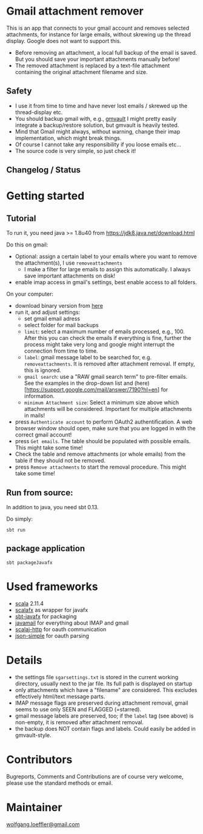 # Gmail attachment remover

This is an app that connects to your gmail account and removes selected attachments, for instance for large emails, without skrewing up the thread display. Google does not want to support this.

* Before removing an attachment, a local full backup of the email is saved. But you should save your important attachments manually before!
* The removed attachment is replaced by a text-file attachment containing the original attachment filename and size.

## Safety

* I use it from time to time and have never lost emails / skrewed up the thread-display etc.
* You should backup gmail with, e.g., [gmvault](http://gmvault.org) I might pretty easily integrate a backup/restore solution, but gmvault is heavily tested.
* Mind that Gmail might always, without warning, change their imap implementation, which might break things.
* Of course I cannot take any responsibility if you loose emails etc...
* The source code is very simple, so just check it!

## Changelog / Status ##


# Getting started #

## Tutorial
To run it, you need java >= 1.8u40 from https://jdk8.java.net/download.html

Do this on gmail:

* Optional: assign a certain label to your emails where you want to remove the attachment(s), I use `removeattachments`
    * I make a filter for large emails to assign this automatically. I always save important attachments on disk!
* enable imap access in gmail's settings, best enable access to all folders.

On your computer:

* download binary version from [here](https://bitbucket.org/wolfgang/gmail-attachment-remover/downloads)
* run it, and adjust settings:
    * set gmail email adress
    * select folder for mail backups
    * `limit`: select a maximum number of emails processed, e.g., 100. After this you can check the emails if everything is fine, further the process might take very long and google might interrupt the connection from time to time.
    * `label`: gmail message label to be searched for, e.g. `removeattachments`. It is removed after attachment removal. If empty, this is ignored.
    * `gmail search`: use a "RAW gmail search term" to pre-filter emails. See the examples in the drop-down list and (here)[https://support.google.com/mail/answer/7190?hl=en] for information.
    * `minimum Attachment size`: Select a minimum size above which attachments will be considered. Important for multiple attachments in mails!
* press `Authenticate account` to perform OAuth2 authentification. A web browser window should open, make sure that you are logged in with the correct gmail account!
* press `Get emails`. The table should be populated with possible emails. This might take some time!
* Check the table and remove attachments (or whole emails) from the table if they should not be removed.
* press `Remove attachments` to start the removal procedure. This might take some time!

## Run from source:

In addition to java, you need sbt 0.13.

Do simply:

    sbt run


## package application

    sbt packageJavafx

# Used frameworks #

* [scala](http://scala-lang.org) 2.11.4
* [scalafx](http://www.scalafx.org) as wrapper for javafx
* [sbt-javafx](https://github.com/kavedaa/sbt-javafx) for packaging
* [javamail](http://www.oracle.com/technetwork/java/javamail/index.html) for everything about IMAP and gmail
* [scalaj-http](https://github.com/scalaj/scalaj-http) for oauth communication
* [json-simple](https://code.google.com/p/json-simple/) for oauth parsing

# Details

* the settings file `sgarsettings.txt` is stored in the current working directory, usually next to the jar file. Its full path is displayed on startup
* only attachments which have a "filename" are considered. This excludes effectively html/text message parts.
* IMAP message flags are preserved during attachment removal, gmail seems to use only SEEN and FLAGGED (=starred).
* gmail message labels are preserved, too; if the `label` tag (see above) is non-empty, it is removed after attachment removal.
* the backup does NOT contain flags and labels. Could easily be added in gmvault-style.

# Contributors #

Bugreports, Comments and Contributions are of course very welcome, please use the standard methods or email.

# Maintainer #

wolfgang.loeffler@gmail.com
